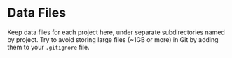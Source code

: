 # Data Files

Keep data files for each project here, under separate subdirectories named by project. Try to avoid storing large files (~1GB or more) in Git by adding them to your `.gitignore` file.

